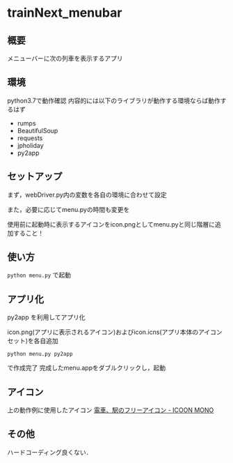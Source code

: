 # trainNext_menubar

## 概要
メニューバーに次の列車を表示するアプリ

## 環境
python3.7で動作確認
内容的には以下のライブラリが動作する環境ならば動作するはず

+ rumps
+ BeautifulSoup
+ requests
+ jpholiday
+ py2app


## セットアップ
まず，webDriver.py内の変数を各自の環境に合わせて設定

また，必要に応じてmenu.pyの時間も変更を

使用前に起動時に表示するアイコンをicon.pngとしてmenu.pyと同じ階層に追加すること！


## 使い方

`python menu.py`
で起動


## アプリ化
py2app を利用してアプリ化

icon.png(アプリに表示されるアイコン)およびicon.icns(アプリ本体のアイコンセット)を各自追加

`python menu.py py2app`

で作成完了
完成したmenu.appをダブルクリックし，起動


## アイコン
上の動作例に使用したアイコン
[電車、駅のフリーアイコン - ICOON MONO](http://icooon-mono.com/11945-%E9%9B%BB%E8%BB%8A%E3%80%81%E9%A7%85%E3%81%AE%E3%83%95%E3%83%AA%E3%83%BC%E3%82%A2%E3%82%A4%E3%82%B3%E3%83%B3/)

## その他
ハードコーディング良くない．
